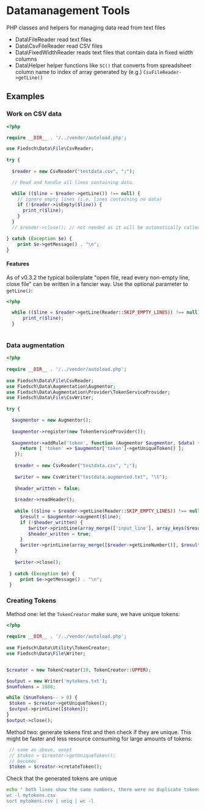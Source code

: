 # Datamanagement Tools

PHP classes and helpers for managing data read from text files
 
 * Data\FileReader  read text files
 * Data\CsvFileReader read CSV files
 * Data\FixedWidthReader reads text files that contain data in fixed width columns
 * Data\Helper helper functions like `SC()` that converts from spreadsheet column name to index of array 
 generated by (e.g.) `CsvFileReader->getLine()`
 
 
## Examples
 
### Work on CSV data
 
```php
<?php

require __DIR__ . '/../vendor/autoload.php';

use Fiedsch\Data\File\CsvReader;
 
try {
 
  $reader = new CsvReader("testdata.csv", ";");

  // Read and handle all lines containing data.

  while (($line = $reader->getLine()) !== null) {
    // ignore empty lines (i.e. lines containing no data)
    if (!$reader->isEmpty($line)) {
      print_r($line);
    }
  }
  // $reader->close(); // not needed as it will be automatically called when there are no more lines

} catch (Exception $e) {
    print $e->getMessage() . "\n";
}
```

#### Features

As of v0.3.2 the typical boilerplate "open file, read every non-empty line, close file" 
can be written in a fancier way. Use the optional parameter to `getLine()`:
 
 ```php
 <?php
 
   while (($line = $reader->getLine(Reader::SKIP_EMPTY_LINES)) !== null) {
       print_r($line);
   }
   
 ```
 
 
### Data augmentation
 
 
```php
<?php
 
require __DIR__ . '/../vendor/autoload.php';
 
use Fiedsch\Data\File\CsvReader;
use Fiedsch\Data\Augmentation\Augmentor;
use Fiedsch\Data\Augmentation\Provider\TokenServiceProvider;
use Fiedsch\Data\File\CsvWriter;
  
try {

  $augmentor = new Augmentor();
 
  $augmentor->register(new TokenServiceProvider());
  
  $augmentor->addRule('token', function (Augmentor $augmentor, $data) {
     return [ 'token' => $augmentor['token']->getUniqueToken() ];
   });
  
   $reader = new CsvReader("testdata.csv", ";");
   
   $writer = new CsvWriter("testdata.augmented.txt", "\t");
   
   $header_written = false;
   
   $reader->readHeader();
   
   while (($line = $reader->getLine(Reader::SKIP_EMPTY_LINES)) !== null) {
     $result = $augmentor->augment($line);
     if (!$header_written) {
        $writer->printLine(array_merge(['input_line'], array_keys($result), $reader->getHeader()));
        $header_written = true;
     }
     $writer->printLine(array_merge([$reader->getLineNumber()], $result, $line));
   }
   
   $writer->close();
 
 } catch (Exception $e) {
     print $e->getMessage() . "\n";
 }
 ```
 
 ### Creating Tokens
 
 Method one: let the `TokenCreator` make sure, we have unique tokens:
 ```php
 <?php
  
 require __DIR__ . '/../vendor/autoload.php';
  
 use Fiedsch\Data\Utility\TokenCreator;
 use Fiedsch\Data\File\Writer;


$creator = new TokenCreator(10, TokenCreator::UPPER);

$output = new Writer('mytokens.txt');
$numTokens = 1000;

while ($numTokens-- > 0) {
  $token = $creator->getUniqueToken();
  $output->printLine([$token]);
}
$output->close();
```

Method two: generate tokens first and then check if they are unique. This might be faster and less 
resource consuming for large amounts of tokens:

 ```php
  // same as above, exept 
  // $token = $creator->getUniqueToken();
  // becomes
  $token = $creator->cretateToken();
```
Check that the generated tokens are unique
```bash
echo " both lines show the same numbers, there were no duplicate tokens
wc -l mytokens.csv
sort mytokens.csv | uniq | wc -l
```